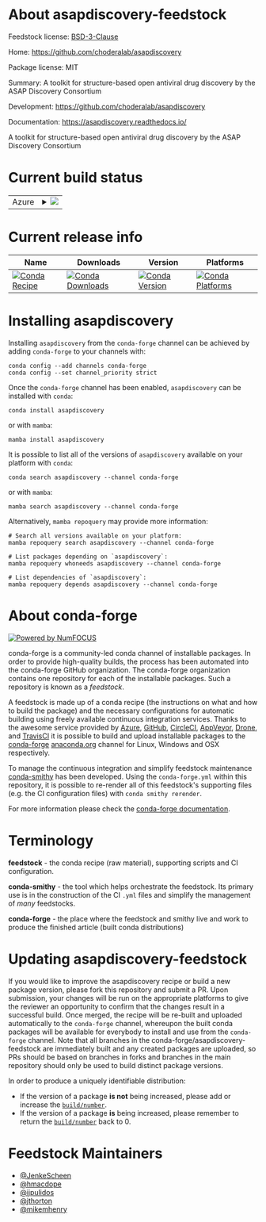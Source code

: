About asapdiscovery-feedstock
=============================

Feedstock license: [BSD-3-Clause](https://github.com/conda-forge/asapdiscovery-feedstock/blob/main/LICENSE.txt)

Home: https://github.com/choderalab/asapdiscovery

Package license: MIT

Summary: A toolkit for structure-based open antiviral drug discovery by the ASAP Discovery Consortium

Development: https://github.com/choderalab/asapdiscovery

Documentation: https://asapdiscovery.readthedocs.io/

A toolkit for structure-based open antiviral drug discovery by the ASAP Discovery Consortium


Current build status
====================


<table>
    
  <tr>
    <td>Azure</td>
    <td>
      <details>
        <summary>
          <a href="https://dev.azure.com/conda-forge/feedstock-builds/_build/latest?definitionId=22158&branchName=main">
            <img src="https://dev.azure.com/conda-forge/feedstock-builds/_apis/build/status/asapdiscovery-feedstock?branchName=main">
          </a>
        </summary>
        <table>
          <thead><tr><th>Variant</th><th>Status</th></tr></thead>
          <tbody><tr>
              <td>linux_64_python3.10.____cpython</td>
              <td>
                <a href="https://dev.azure.com/conda-forge/feedstock-builds/_build/latest?definitionId=22158&branchName=main">
                  <img src="https://dev.azure.com/conda-forge/feedstock-builds/_apis/build/status/asapdiscovery-feedstock?branchName=main&jobName=linux&configuration=linux%20linux_64_python3.10.____cpython" alt="variant">
                </a>
              </td>
            </tr><tr>
              <td>linux_64_python3.11.____cpython</td>
              <td>
                <a href="https://dev.azure.com/conda-forge/feedstock-builds/_build/latest?definitionId=22158&branchName=main">
                  <img src="https://dev.azure.com/conda-forge/feedstock-builds/_apis/build/status/asapdiscovery-feedstock?branchName=main&jobName=linux&configuration=linux%20linux_64_python3.11.____cpython" alt="variant">
                </a>
              </td>
            </tr><tr>
              <td>osx_64_python3.10.____cpython</td>
              <td>
                <a href="https://dev.azure.com/conda-forge/feedstock-builds/_build/latest?definitionId=22158&branchName=main">
                  <img src="https://dev.azure.com/conda-forge/feedstock-builds/_apis/build/status/asapdiscovery-feedstock?branchName=main&jobName=osx&configuration=osx%20osx_64_python3.10.____cpython" alt="variant">
                </a>
              </td>
            </tr><tr>
              <td>osx_64_python3.11.____cpython</td>
              <td>
                <a href="https://dev.azure.com/conda-forge/feedstock-builds/_build/latest?definitionId=22158&branchName=main">
                  <img src="https://dev.azure.com/conda-forge/feedstock-builds/_apis/build/status/asapdiscovery-feedstock?branchName=main&jobName=osx&configuration=osx%20osx_64_python3.11.____cpython" alt="variant">
                </a>
              </td>
            </tr>
          </tbody>
        </table>
      </details>
    </td>
  </tr>
</table>

Current release info
====================

| Name | Downloads | Version | Platforms |
| --- | --- | --- | --- |
| [![Conda Recipe](https://img.shields.io/badge/recipe-asapdiscovery-green.svg)](https://anaconda.org/conda-forge/asapdiscovery) | [![Conda Downloads](https://img.shields.io/conda/dn/conda-forge/asapdiscovery.svg)](https://anaconda.org/conda-forge/asapdiscovery) | [![Conda Version](https://img.shields.io/conda/vn/conda-forge/asapdiscovery.svg)](https://anaconda.org/conda-forge/asapdiscovery) | [![Conda Platforms](https://img.shields.io/conda/pn/conda-forge/asapdiscovery.svg)](https://anaconda.org/conda-forge/asapdiscovery) |

Installing asapdiscovery
========================

Installing `asapdiscovery` from the `conda-forge` channel can be achieved by adding `conda-forge` to your channels with:

```
conda config --add channels conda-forge
conda config --set channel_priority strict
```

Once the `conda-forge` channel has been enabled, `asapdiscovery` can be installed with `conda`:

```
conda install asapdiscovery
```

or with `mamba`:

```
mamba install asapdiscovery
```

It is possible to list all of the versions of `asapdiscovery` available on your platform with `conda`:

```
conda search asapdiscovery --channel conda-forge
```

or with `mamba`:

```
mamba search asapdiscovery --channel conda-forge
```

Alternatively, `mamba repoquery` may provide more information:

```
# Search all versions available on your platform:
mamba repoquery search asapdiscovery --channel conda-forge

# List packages depending on `asapdiscovery`:
mamba repoquery whoneeds asapdiscovery --channel conda-forge

# List dependencies of `asapdiscovery`:
mamba repoquery depends asapdiscovery --channel conda-forge
```


About conda-forge
=================

[![Powered by
NumFOCUS](https://img.shields.io/badge/powered%20by-NumFOCUS-orange.svg?style=flat&colorA=E1523D&colorB=007D8A)](https://numfocus.org)

conda-forge is a community-led conda channel of installable packages.
In order to provide high-quality builds, the process has been automated into the
conda-forge GitHub organization. The conda-forge organization contains one repository
for each of the installable packages. Such a repository is known as a *feedstock*.

A feedstock is made up of a conda recipe (the instructions on what and how to build
the package) and the necessary configurations for automatic building using freely
available continuous integration services. Thanks to the awesome service provided by
[Azure](https://azure.microsoft.com/en-us/services/devops/), [GitHub](https://github.com/),
[CircleCI](https://circleci.com/), [AppVeyor](https://www.appveyor.com/),
[Drone](https://cloud.drone.io/welcome), and [TravisCI](https://travis-ci.com/)
it is possible to build and upload installable packages to the
[conda-forge](https://anaconda.org/conda-forge) [anaconda.org](https://anaconda.org/)
channel for Linux, Windows and OSX respectively.

To manage the continuous integration and simplify feedstock maintenance
[conda-smithy](https://github.com/conda-forge/conda-smithy) has been developed.
Using the ``conda-forge.yml`` within this repository, it is possible to re-render all of
this feedstock's supporting files (e.g. the CI configuration files) with ``conda smithy rerender``.

For more information please check the [conda-forge documentation](https://conda-forge.org/docs/).

Terminology
===========

**feedstock** - the conda recipe (raw material), supporting scripts and CI configuration.

**conda-smithy** - the tool which helps orchestrate the feedstock.
                   Its primary use is in the construction of the CI ``.yml`` files
                   and simplify the management of *many* feedstocks.

**conda-forge** - the place where the feedstock and smithy live and work to
                  produce the finished article (built conda distributions)


Updating asapdiscovery-feedstock
================================

If you would like to improve the asapdiscovery recipe or build a new
package version, please fork this repository and submit a PR. Upon submission,
your changes will be run on the appropriate platforms to give the reviewer an
opportunity to confirm that the changes result in a successful build. Once
merged, the recipe will be re-built and uploaded automatically to the
`conda-forge` channel, whereupon the built conda packages will be available for
everybody to install and use from the `conda-forge` channel.
Note that all branches in the conda-forge/asapdiscovery-feedstock are
immediately built and any created packages are uploaded, so PRs should be based
on branches in forks and branches in the main repository should only be used to
build distinct package versions.

In order to produce a uniquely identifiable distribution:
 * If the version of a package **is not** being increased, please add or increase
   the [``build/number``](https://docs.conda.io/projects/conda-build/en/latest/resources/define-metadata.html#build-number-and-string).
 * If the version of a package **is** being increased, please remember to return
   the [``build/number``](https://docs.conda.io/projects/conda-build/en/latest/resources/define-metadata.html#build-number-and-string)
   back to 0.

Feedstock Maintainers
=====================

* [@JenkeScheen](https://github.com/JenkeScheen/)
* [@hmacdope](https://github.com/hmacdope/)
* [@ijpulidos](https://github.com/ijpulidos/)
* [@jthorton](https://github.com/jthorton/)
* [@mikemhenry](https://github.com/mikemhenry/)

